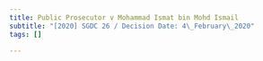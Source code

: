 ```yaml
---
title: Public Prosecutor v Mohammad Ismat bin Mohd Ismail
subtitle: "[2020] SGDC 26 / Decision Date: 4\_February\_2020"
tags: []

---
```

